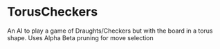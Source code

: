 # TorusCheckers

An AI to play a game of Draughts/Checkers but with the board in a torus shape. Uses Alpha Beta pruning for move selection
